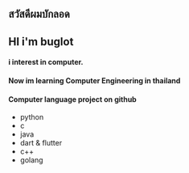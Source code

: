 ## สวัสดีผมบักลอด
## HI i'm buglot
#### i interest in computer. 
#### Now im learning Computer Engineering in thailand
#### Computer language project on github 
- python
- c
- java
- dart & flutter
- c++
- golang

